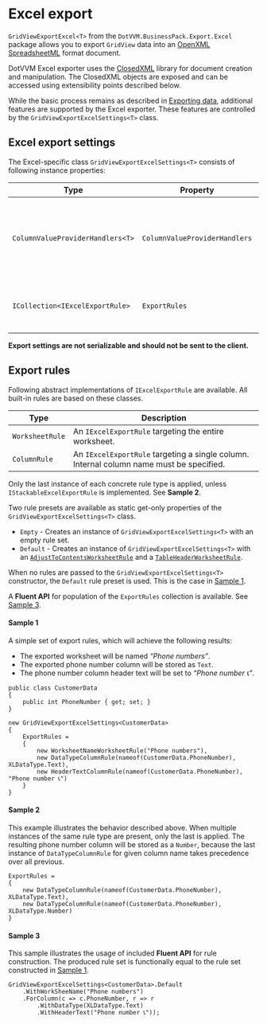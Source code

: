 ﻿# Excel export
`GridViewExportExcel<T>` from the `DotVVM.BusinessPack.Export.Excel` package allows you to export `GridView` data into an [OpenXML SpreadsheetML](TODO) format document.

DotVVM Excel exporter uses the [ClosedXML](https://github.com/ClosedXML/ClosedXML) library for document creation and manipulation. The ClosedXML objects are exposed and can be accessed using extensibility points described below.

While the basic process remains as described in [Exporting data](TODO), additional features are supported by the Excel exporter.
These features are controlled by the `GridViewExportExcelSettings<T>` class.

## Excel export settings
The Excel-specific class `GridViewExportExcelSettings<T>` consists of following instance properties:

|Type|Property|Description|
|---|---|---|
|`ColumnValueProviderHandlers<T>`|`ColumnValueProviderHandlers`|Value providers used to retrieve the data from exported data-context.|
|`ICollection<IExcelExportRule>`|`ExportRules`|Rules applied during the export process.|

**Export settings are not serializable and should not be sent to the client.**

## Export rules
Following abstract implementations of `IExcelExportRule` are available. All built-in rules are based on these classes.

|Type|Description|
|---|---|
|`WorksheetRule`|An `IExcelExportRule` targeting the entire worksheet.|
|`ColumnRule`|An `IExcelExportRule` targeting a single column. <br /> Internal column name must be specified. |

Only the last instance of each concrete rule type is applied, unless `IStackableExcelExportRule` is implemented. See **Sample 2**.

Two rule presets are available as static get-only properties of the `GridViewExportExcelSettings<T>` class.
- `Empty` - Creates an instance of `GridViewExportExcelSettings<T>` with an empty rule set.
- `Default` - Creates an instance of `GridViewExportExcelSettings<T>` with an [`AdjustToContentsWorksheetRule`](TODO) and a [`TableHeaderWorksheetRule`](TODO).

When no rules are passed to the `GridViewExportExcelSettings<T>` constructor, the `Default` rule preset is used. This is the case in [Sample 1](#sample-1).

A **Fluent API** for population of the `ExportRules` collection is available. See [Sample 3](#sample-3).

#### Sample 1

A simple set of export rules, which will achieve the following results:
- The exported worksheet will be named *“Phone numbers”*.
- The exported phone number column will be stored as `Text`.
- The phone number column header text will be set to *“Phone number 📞”*.

```CSHARP
public class CustomerData
{
    public int PhoneNumber { get; set; }
}
```
```CSHARP
new GridViewExportExcelSettings<CustomerData>
{
    ExportRules =
    {
        new WorksheetNameWorksheetRule("Phone numbers"),
        new DataTypeColumnRule(nameof(CustomerData.PhoneNumber), XLDataType.Text),
        new HeaderTextColumnRule(nameof(CustomerData.PhoneNumber), "Phone number 📞")
    }
}
```

#### Sample 2
This example illustrates the behavior described above. When multiple instances of the same rule type are present, only the last is applied. The resulting phone number column will be stored as a `Number`, because the last instance of `DataTypeColumnRule` for given column name takes precedence over all previous.

```CSHARP
ExportRules =
{
    new DataTypeColumnRule(nameof(CustomerData.PhoneNumber), XLDataType.Text),
    new DataTypeColumnRule(nameof(CustomerData.PhoneNumber), XLDataType.Number)
}
```

#### Sample 3
This sample illustrates the usage of included **Fluent API** for rule construction.
The produced rule set is functionally equal to the rule set constructed in [Sample 1](#sample-1).

```CSHARP
GridViewExportExcelSettings<CustomerData>.Default
    .WithWorkSheeName("Phone numbers")
    .ForColumn(c => c.PhoneNumber, r => r
        .WithDataType(XLDataType.Text)
        .WithHeaderText("Phone number 📞"));
```
    